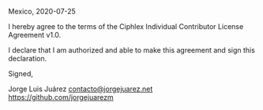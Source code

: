 Mexico, 2020-07-25

I hereby agree to the terms of the Ciphlex Individual Contributor License
Agreement v1.0.

I declare that I am authorized and able to make this agreement and sign this
declaration.

Signed,

Jorge Luis Juárez contacto@jorgejuarez.net https://github.com/jorgejuarezm
